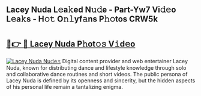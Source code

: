 ## Lacey Nuda L𝚎a𝚔ed N𝚞𝚍e - Part-Yw7 Vi𝚍𝚎o L𝚎a𝚔s - H𝚘𝚝 O𝚗𝚕yf𝚊ns P𝚑𝚘tos CRW5k

# <h2><a href="http://kf92a5.oniu.top/?m=Lacey+Nuda">🔗👉 🔴 Lacey Nuda P𝚑ot𝚘𝚜 V𝚒d𝚎o</a></h2>

[![Lacey Nuda Nu𝚍e𝚜](https://i.imgur.com/0qMVB7G.gif)](http://kf92a5.oniu.top/?m=Lacey+Nuda)
Digital content provider and web entertainer Lacey Nuda, known for distributing dance and lifestyle knowledge through solo and collaborative dance routines and short videos. The public persona of Lacey Nuda is defined by its openness and sincerity, but the hidden aspects of his personal life remain a tantalizing enigma.  
